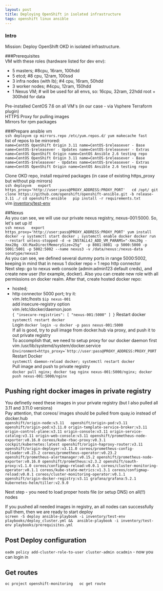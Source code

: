 ```yaml
---
layout: post  
title: Deploying OpenShift in isolated infrastructure
tags: openshift linux ansible
---
```



### Intro  
Mission: Deploy OpenShift OKD in isolated infrastructure.

###Prerequisites  
VM with these roles (hardware listed for dev env):  
- 5 masters; \#8cpu, 16ram, 100hdd
- 5 etcd; \#8 cpu, 12ram, 100ssd
- 3 infra nodes (with lb); \#4 cpu, 16ram, 50hdd
- 3 worker nodes; \#4cpu, 12ram, 150hdd
- 1 Nexus VM; \# will be used for all envs, so: 16cpu, 32ram, 22hdd root + 300hdd for data  

Pre-installed CentOS 7.6 on all VM's (in our case - via Vsphere Terraform plugin)  
HTTPS Proxy for pulling images  
Mirrors for rpm packages  

###Prepare ansible vm  
``ssh deployvm
cp mirrors.repo /etc/yum.repos.d/
yum makecache fast``  
list of repos to be mirrored:  
``name=CentOS OpenShift Origin 3.11
name=CentOS-$releasever - Base
name=CentOS-$releasever - Updates
name=CentOS-$releasever - Extras
name=CentOS OpenShift Origin
name=CentOS Ansible 2.6 testing repo
name=CentOS OpenShift Origin 3.11
name=CentOS-$releasever - Base
name=CentOS-$releasever - Updates
name=CentOS-$releasever - Extras
name=CentOS OpenShift Origin
name=CentOS Ansible 2.6 testing repo``  

Clone OKD repo, install required packages
(in case of existing https_proxy but without pip mirrors)  
``ssh deployvm  
export https_proxy='http://user:pass@PROXY_ADDRESS:PROXY_PORT'  
cd /opt/
git clone https://github.com/openshift/openshift-ansible.git -b release-3.11 ./
cd openshift-ansible  
pip install -r requirements.txt``    
vim [inventory/test-env]({{"/listings/2019-03-26-OpenShift-isolated/test-env"}})

##Nexus  
As you can see, we will use our private nexus registry, nexus-001:5000. So, let's set up it!  
``ssh nexus  
export https_proxy='http://user:pass@PROXY_ADDRESS:PROXY_PORT'
yum install docker -y
systemctl start docker ; systemctl enable docker
docker run --restart unless-stopped -d -e INSTALL4J_ADD_VM_PARAMS="-Xms20g -Xmx20g -XX:MaxDirectMemorySize=25g"  -p 8081:8081 -p 5000:5000 -p 5001:5001 -p 5002:5002 --name nexus3 -v /data/nexus:/nexus-data sonatype/nexus3``  
As you can see, we defined several dummy ports in range 5000:5002, keeping in mind that in nexus 1 docker repo = 1 repo http connector  
Next step: go to nexus web console (admin:admin123 default creds), and create new user (for example, docker). Also you can create new role with all permissions on docker realm.
After that, create hosted docker repo:  
- hosted;  
- http connector 5000 port;
try it:  
vim /etc/hosts
``$ip nexus-001``  
add insecure-registry option  
vim /etc/docker/daemon.json  
``{
    "insecure-registries": [
        "nexus-001:5000"
    ]
}``
Restart docker
``systemctl restart docker``  
Login
``docker login -u docker -p pass nexus-001:5000``  
If all is good, try to pull image from docker.hub via proxy, and push it to out private registry  
To accomplish that, we need to setup proxy for our docker daemon first  
vim /usr/lib/systemd/system/docker.service  
``Environment=https_proxy=`http://user:pass@PROXY_ADDRESS:PROXY_PORT``  
Restart Docker  
``systemctl daemon-reload docker; systemctl restart docker``  
Pull image and push to private registry  
``docker pull nginx; docker tag nginx nexus-001:5000/nginx; docker push nexus-001:5000/nginx``  

## Pushing right docker images in private registry  
You definetly need these images in your private registry (but I also pulled all 3.11 and 3.11.0 versions)  
Pay attention, that coreos/ images should be pulled from quay.io instead of docker.hub  
``openshift/origin-node:v3.11  
openshift/origin-pod:v3.11
openshift/origin-pod:v3.11.0
origin-template-service-broker:v3.11
origin-control-plane:v3.11
origin-console:v3.11
origin-service-catalog:v3.11
origin-web-console:v3.11
openshift/prometheus-node-exporter:v0.16.0
coreos/kube-rbac-proxy:v0.3.1
cockpit/kubernetes:latest
openshift/origin-haproxy-router:v3.11
openshift/origin-deployer:v3.11.0
coreos/prometheus-config-reloader:v0.23.2
coreos/prometheus-operator:v0.23.2
openshift/prometheus-alertmanager:v0.15.2
openshift/prometheus-node-exporter:v0.16.0
openshift/prometheus:v2.3.2
openshift/oauth-proxy:v1.1.0
coreos/configmap-reload:v0.0.1
coreos/cluster-monitoring-operator:v0.1.1
coreos/kube-state-metrics:v1.3.1
coreos/configmap-reload:v0.0.1
coreos/cluster-monitoring-operator:v0.1.1
openshift/origin-docker-registry:v3.11
grafana/grafana:5.2.1
kubernetes-helm/tiller:v2.9.0``  

Next step - you need to load proper hosts file (or setup DNS) on all(!!) nodes  


If you pushed all needed images in registry, an all nodes can successfully pull them, then we are ready to start deploy  
``screen -S deploy
ansible-playbook -i inventory/test-env playbooks/deploy_cluster.yml &&  ansible-playbook -i inventory/test-env playbooks/prerequisites.yml``  

## Post Deploy configuration  
``oadm policy add-cluster-role-to-user cluster-admin ocadmin`` - now you can login in

## Get routes  
``oc project openshift-monitoring  
oc get route``
